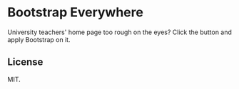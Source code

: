 # Bootstrap Everywhere

University teachers' home page too rough on the eyes? Click the button and apply Bootstrap on it.

## License

MIT.
